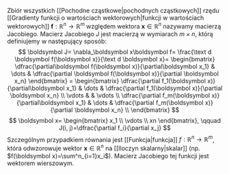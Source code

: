 Zbiór wszystkich [[Pochodne cząstkowe|pochodnych cząstkowych]] rzędu [[Gradienty funkcji o wartościach wektorowych|funkcji w wartościach wektorowych]] $\boldsymbol f:\mathbb R^n\to\mathbb R^m$ względem wektora $\boldsymbol x\in\mathbb R^n$ nazywamy macierzą Jacobiego. Macierz Jacobiego $J$ jest macierzą w wymiarach $m\times n$, którą definiujemy w następujący sposób:
$$
\boldsymbol J=
\nabla_\boldsymbol x\boldsymbol f=
\frac{\text d \boldsymbol f(\boldsymbol x)}{\text d \boldsymbol x}=
\begin{bmatrix}
\dfrac{\partial\boldsymbol f(\boldsymbol x)}{\partial\boldsymbol x_1} &
\dots &
\dfrac{\partial \boldsymbol f(\boldsymbol x)}{\partial \boldsymbol x_n}
\end{bmatrix} =
\begin{bmatrix}
\dfrac{\partial f_1(\boldsymbol x)}{\partial\boldsymbol x_1} &
\dots &
\dfrac{\partial f_1(\boldsymbol x)}{\partial \boldsymbol x_n} \\
\vdots & & \vdots \\
\dfrac{\partial f_m(\boldsymbol x)}{\partial\boldsymbol x_1} &
\dots &
\dfrac{\partial f_m(\boldsymbol x)}{\partial \boldsymbol x_n} \\
\end{bmatrix}
$$
$$
\boldsymbol x=
\begin{bmatrix}
x_1 \\
\vdots \\
xn
\end{bmatrix}, \qquad
J(i, j)=\dfrac{\partial f_i}{\partial x_j}
$$
Szczególnym przypadkiem równania jest [[Funkcja|funkcja]] $f:\mathbb R^n\to \mathbb R^m$, która odwzorowuje wektor $\boldsymbol x\in\mathbb R^n$ na [[Iloczyn skalarny|skalar]] (np. $f(\boldsymbol x)=\sum^n_{i=1}x_i$). Macierz Jacobiego tej funkcji jest wektorem wierszowym. 

